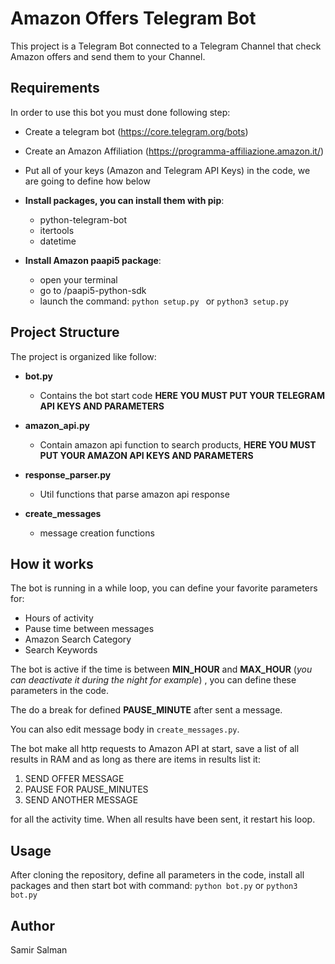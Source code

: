 # Amazon Offers Telegram Bot

This project is a Telegram Bot connected to a Telegram Channel that check Amazon offers and send them to your Channel.

## Requirements

In order to use this bot you must done following step:

- Create a telegram bot (https://core.telegram.org/bots)
- Create an Amazon Affiliation (https://programma-affiliazione.amazon.it/)
- Put all of your keys (Amazon and Telegram API Keys) in the code, we are going to define how below
- **Install packages, you can install them with pip**:
  - python-telegram-bot
  - itertools
  - datetime


- **Install Amazon paapi5 package**:
  - open your terminal
  - go to <project directory>/paapi5-python-sdk
  - launch the command: ```python setup.py ``` or ```python3 setup.py ``` 	


## Project Structure

The project is organized like follow:

- **bot.py**
  - Contains the bot start code **HERE YOU MUST PUT YOUR TELEGRAM API KEYS AND PARAMETERS**


- **amazon_api.py**
  - Contain amazon api function to search products, **HERE YOU MUST PUT YOUR AMAZON API KEYS AND PARAMETERS**


- **response_parser.py**
  - Util functions that parse amazon api response


- **create_messages**
  - message creation functions

## How it works

The bot is running in a while loop, you can define your favorite parameters for:
- Hours of activity
- Pause time between messages
- Amazon Search Category
- Search Keywords

The bot is active if the time is between **MIN_HOUR** and **MAX_HOUR** (_you can deactivate it during the night for example_)  , you can define these parameters in the code.

The do a break for defined **PAUSE_MINUTE** after sent a message.

You can also edit message body in ```create_messages.py```.

The bot make all http requests to Amazon API at start, save a list of all results in RAM and as long as there are items in results list it:
1. SEND OFFER MESSAGE
2. PAUSE FOR PAUSE_MINUTES
3. SEND ANOTHER MESSAGE

for all the activity time. When all results have been sent, it restart his loop.

## Usage

After cloning the repository, define all parameters in the code, install all packages and then start bot with command:
```python bot.py``` or ```python3 bot.py```

## Author

Samir Salman
